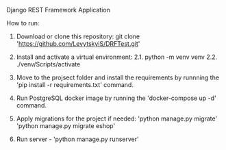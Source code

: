 Django REST Framework Application

How to run:

1. Download or clone this repository: git clone 'https://github.com/LevytskyiS/DRFTest.git'

2. Install and activate a virtual environment: 
2.1. python -m venv venv 
2.2. ./venv/Scripts/activate

3. Move to the projsect folder and install the requirements by runnning the 'pip install -r requirements.txt' command.

4. Run PostgreSQL docker image by running the 'docker-compose up -d' command.

5. Apply migrations for the project if needed: 
'python manage.py migrate'
'python manage.py migrate eshop'

6. Run server - 'python manage.py runserver'